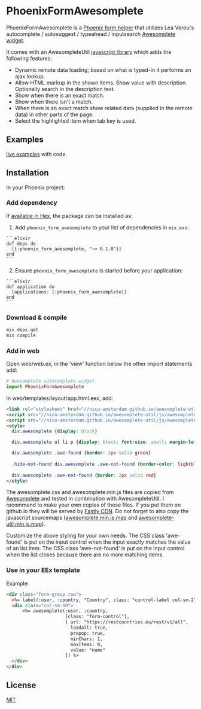 # PhoenixFormAwesomplete

PhoenixFormAwesomplete is a [Phoenix form helper](https://hexdocs.pm/phoenix_html/Phoenix.HTML.Form.html) that utilizes Lea Verou's autocomplete / autosuggest / typeahead / inputsearch [Awesomplete widget](https://leaverou.github.io/awesomplete/index.html).

It comes with an AwesompleteUtil [javascript library](https://nico-amsterdam.github.io/awesomplete-util/index.html) which adds the following features:

- Dynamic remote data loading; based on what is typed-in it performs an ajax lookup.
- Allow HTML markup in the shown items. Show value with description. Optionally search in the description text.
- Show when there is an exact match.
- Show when there isn't a match.
- When there is an exact match show related data (supplied in the remote data) in other parts of the page.
- Select the highlighted item when tab key is used.

## Examples

[live examples](https://nico-amsterdam.github.io/awesomplete-util/phoenix.html) with code.

## Installation

In your Phoenix project:

### Add dependency

If [available in Hex](https://hex.pm/docs/publish), the package can be installed as:

  1. Add `phoenix_form_awesomplete` to your list of dependencies in `mix.exs`:

    ```elixir
    def deps do
      [{:phoenix_form_awesomplete, "~> 0.1.0"}]
    end
    ```

  2. Ensure `phoenix_form_awesomplete` is started before your application:

    ```elixir
    def application do
      [applications: [:phoenix_form_awesomplete]]
    end
    ```

### Download & compile

```sh
mix deps.get
mix compile
```

### Add in web


Open web/web.ex, in the 'view' function below the other import statements add:
```elixir
# Awesomplete autocomplete widget
import PhoenixFormAwesomplete
```

In web/templates/layout/app.html.eex, add:

```html
<link rel="stylesheet" href="//nico-amsterdam.github.io/awesomplete-util/css/awesomplete.css">
<script src="//nico-amsterdam.github.io/awesomplete-util/js/awesomplete.min.js"></script>
<script src="//nico-amsterdam.github.io/awesomplete-util/js/awesomplete-util.min.js"></script>
<style>
  div.awesomplete {display: block}

  div.awesomplete ul li p {display: block; font-size: small; margin-left: 1em}

  div.awesomplete .awe-found {border: 2px solid green}
  
  .hide-not-found div.awesomplete .awe-not-found {border-color: lightblue}
  
  div.awesomplete .awe-not-found {border: 2px solid red}
</style>
```

The awesomplete.css and awesomplete.min.js files are copied from [Awesomplete](https://github.com/LeaVerou/awesomplete) and tested in combination with AwesompleteUtil. I recommend to make your own copies of these files. If you put them on github.io they will be served by [Fastly CDN](https://www.fastly.com). Do not forget to also copy the javascript sourcemaps ([awesomplete.min.js.map](https://nico-amsterdam.github.io/awesomplete-util/js/awesomplete.min.js.map) and [awesomplete-util.min.js.map](https://nico-amsterdam.github.io/awesomplete-util/js/awesomplete-util.min.js.map)).

Customize the above styling for your own needs. The CSS class 'awe-found' is put on the input control when the input exactly matches the value of an list item. The CSS class 'awe-not-found' is put on the input control when the list closes because there are no more matching items.

### Use in your EEx template

Example:

```html
<div class="form-group row">
  <%= label(:user, :country, "Country", class: "control-label col-sm-2") %>
  <div class="col-sm-10">
      <%= awesomplete(:user, :country, 
                      [class: "form-control"], 
                      [ url: "https://restcountries.eu/rest/v1/all", 
                        loadall: true, 
                        prepop: true,
                        minChars: 1, 
                        maxItems: 8, 
                        value: "name"
                      ]) %>
  </div>
</div>
```

## License

[MIT](LICENSE)

